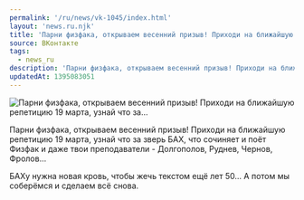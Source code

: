 ```yaml
---
permalink: '/ru/news/vk-1045/index.html'
layout: 'news.ru.njk'
title: 'Парни физфака, открываем весенний призыв! Приходи на ближайшую репетицию 19 марта, узнай что за…'
source: ВКонтакте
tags:
  - news_ru
description: 'Парни физфака, открываем весенний призыв! Приходи на ближайшую репетицию 19 марта, узнай что за…'
updatedAt: 1395083051
---
```

![Парни физфака, открываем весенний призыв! Приходи на ближайшую репетицию 19 марта, узнай что за…](https://sun9-49.userapi.com/impf/qqaxBsKsIYA8MmuBcqNocWwP1TrrgW_aPQ5KCA/0n6Kn_4vo2c.jpg?size=604x401&quality=96&proxy=1&sign=9d1e8f1526773c4b3f775b674d519a1a&c_uniq_tag=CzhGcp66Q64vqU3nPnLHHJw2WR0NJvM-tzYIuyCM5NY&type=album)

Парни физфака, открываем весенний призыв!
Приходи на ближайшую репетицию 19 марта, узнай что за зверь БАХ, что сочиняет и поёт Физфак и даже твои преподаватели - Долгополов, Руднев, Чернов, Фролов...

БАХу нужна новая кровь, чтобы жечь текстом ещё лет 50... А потом мы соберёмся и сделаем всё снова.
